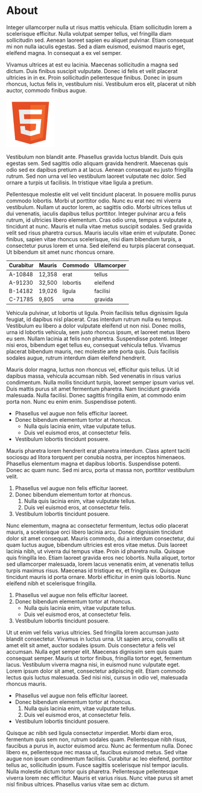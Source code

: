# About

Integer ullamcorper nulla ut risus mattis vehicula. Etiam sollicitudin lorem a scelerisque efficitur. Nulla volutpat semper tellus, vel fringilla diam sollicitudin sed. Aenean laoreet sapien eu aliquet pulvinar. Etiam consequat mi non nulla iaculis egestas. Sed a diam euismod, euismod mauris eget, eleifend magna. In consequat a ex vel semper.

Vivamus ultrices at est eu lacinia. Maecenas sollicitudin a magna sed dictum. Duis finibus suscipit vulputate. Donec id felis et velit placerat ultricies in in ex. Proin sollicitudin pellentesque finibus. Donec in ipsum rhoncus, luctus felis in, vestibulum nisi. Vestibulum eros elit, placerat ut nibh auctor, commodo finibus augue.

![](html5.png)

Vestibulum non blandit ante. Phasellus gravida luctus blandit. Duis quis egestas sem. Sed sagittis odio aliquam gravida hendrerit. Maecenas quis odio sed ex dapibus pretium a at lacus. Aenean consequat eu justo fringilla rutrum. Sed non urna vel leo vestibulum laoreet vulputate nec dolor. Sed ornare a turpis ut facilisis. In tristique vitae ligula a pretium.

Pellentesque molestie elit vel velit tincidunt placerat. In posuere mollis purus commodo lobortis. Morbi ut porttitor odio. Nunc eu erat nec mi viverra vestibulum. Nullam ut auctor lorem, ac sagittis odio. Morbi ultrices tellus ut dui venenatis, iaculis dapibus tellus porttitor. Integer pulvinar arcu a felis rutrum, id ultricies libero elementum. Cras odio urna, tempus a vulputate a, tincidunt at nunc. Mauris et nulla vitae metus suscipit sodales. Sed gravida velit sed risus pharetra cursus. Mauris iaculis vitae enim et vulputate. Donec finibus, sapien vitae rhoncus scelerisque, nisi diam bibendum turpis, a consectetur purus lorem et urna. Sed eleifend eu turpis placerat consequat. Ut bibendum sit amet nunc rhoncus ornare.

| Curabitur | Mauris | Commodo  | Ullamcorper |
|-----------|--------|----------|-------------|
| A-10848   | 12,358 | erat     | tellus      |
| A-91230   | 32,500 | lobortis | eleifend    |
| B-14182   | 19,026 | ligula   | facilisi    |
| C-71785   | 9,805  | urna     | gravida     |

 Vehicula pulvinar, ut lobortis ut ligula. Proin facilisis tellus dignissim ligula feugiat, id dapibus nisl placerat. Cras interdum rutrum nulla eu tempus. Vestibulum eu libero a dolor vulputate eleifend ut non nisi. Donec mollis, urna id lobortis vehicula, sem justo rhoncus ipsum, et laoreet metus libero eu sem. Nullam lacinia at felis non pharetra. Suspendisse potenti. Integer nisi eros, bibendum eget tellus eu, consequat vehicula tellus. Vivamus placerat bibendum mauris, nec molestie ante porta quis. Duis facilisis sodales augue, rutrum interdum diam eleifend hendrerit.

Mauris dolor magna, luctus non rhoncus vel, efficitur quis tellus. Ut id dapibus massa, vehicula accumsan nibh. Sed venenatis in risus varius condimentum. Nulla mollis tincidunt turpis, laoreet semper ipsum varius vel. Duis mattis purus sit amet fermentum pharetra. Nam tincidunt gravida malesuada. Nulla facilisi. Donec sagittis fringilla enim, at commodo enim porta non. Nunc eu enim enim. Suspendisse potenti.

- Phasellus vel augue non felis efficitur laoreet.
- Donec bibendum elementum tortor at rhoncus.
    - Nulla quis lacinia enim, vitae vulputate tellus.
    - Duis vel euismod eros, at consectetur felis.
- Vestibulum lobortis tincidunt posuere.

Mauris pharetra lorem hendrerit erat pharetra interdum. Class aptent taciti sociosqu ad litora torquent per conubia nostra, per inceptos himenaeos. Phasellus elementum magna et dapibus lobortis. Suspendisse potenti. Donec ac quam nunc. Sed mi arcu, porta ut massa non, porttitor vestibulum velit.

1. Phasellus vel augue non felis efficitur laoreet.
2. Donec bibendum elementum tortor at rhoncus.
    1. Nulla quis lacinia enim, vitae vulputate tellus.
    2. Duis vel euismod eros, at consectetur felis.
3. Vestibulum lobortis tincidunt posuere.

Nunc elementum, magna ac consectetur fermentum, lectus odio placerat mauris, a scelerisque orci libero lacinia arcu. Donec dignissim tincidunt dolor sit amet consequat. Mauris commodo, dui a interdum consectetur, dui quam luctus augue, bibendum ultricies est eros vitae metus. Duis laoreet lacinia nibh, ut viverra dui tempus vitae. Proin id pharetra nulla. Quisque quis fringilla leo. Etiam laoreet gravida eros nec lobortis. Nulla aliquet, tortor sed ullamcorper malesuada, lorem lacus venenatis enim, at venenatis tellus turpis maximus risus. Maecenas id tristique ex, et fringilla ex. Quisque tincidunt mauris id porta ornare. Morbi efficitur in enim quis lobortis. Nunc eleifend nibh et scelerisque fringilla.

1. Phasellus vel augue non felis efficitur laoreet.
2. Donec bibendum elementum tortor at rhoncus.
    - Nulla quis lacinia enim, vitae vulputate tellus.
    - Duis vel euismod eros, at consectetur felis.
3. Vestibulum lobortis tincidunt posuere.

Ut ut enim vel felis varius ultricies. Sed fringilla lorem accumsan justo blandit consectetur. Vivamus in luctus urna. Ut sapien arcu, convallis sit amet elit sit amet, auctor sodales ipsum. Duis consectetur a felis vel accumsan. Nulla eget semper elit. Maecenas dignissim sem quis quam consequat semper. Mauris ut tortor finibus, fringilla tortor eget, fermentum lacus. Vestibulum viverra magna nisi, in euismod nunc vulputate eget. Lorem ipsum dolor sit amet, consectetur adipiscing elit. Etiam commodo lectus quis luctus malesuada. Sed nisi nisi, cursus in odio vel, malesuada rhoncus mauris.

- Phasellus vel augue non felis efficitur laoreet.
- Donec bibendum elementum tortor at rhoncus.
    1. Nulla quis lacinia enim, vitae vulputate tellus.
    2. Duis vel euismod eros, at consectetur felis.
- Vestibulum lobortis tincidunt posuere.

Quisque ac nibh sed ligula consectetur imperdiet. Morbi diam eros, fermentum quis sem non, rutrum sodales quam. Pellentesque nibh risus, faucibus a purus in, auctor euismod arcu. Nunc ac fermentum nulla. Donec libero ex, pellentesque nec massa ut, faucibus euismod metus. Sed vitae augue non ipsum condimentum facilisis. Curabitur ac leo eleifend, porttitor tellus ac, sollicitudin ipsum. Fusce sagittis scelerisque nisl tempor iaculis. Nulla molestie dictum tortor quis pharetra. Pellentesque pellentesque viverra lorem nec efficitur. Mauris et varius risus. Nunc vitae purus sit amet nisl finibus ultrices. Phasellus varius vitae sem ac dictum.
